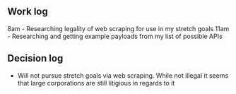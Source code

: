 ## Work log
8am - Researching legality of web scraping for use in my stretch goals
11am - Researching and getting example payloads from my list of possible APIs

## Decision log
* Will not pursue stretch goals via web scraping. While not illegal it seems that large corporations are still litigious in regards to it
